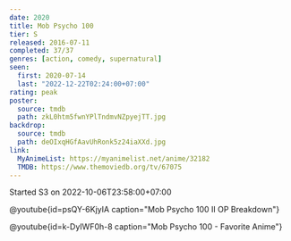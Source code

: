```yaml
---
date: 2020
title: Mob Psycho 100
tier: S
released: 2016-07-11
completed: 37/37
genres: [action, comedy, supernatural]
seen:
  first: 2020-07-14
  last: "2022-12-22T02:24:00+07:00"
rating: peak
poster:
  source: tmdb
  path: zkL0htm5fwnYPlTndmvNZpyejTT.jpg
backdrop:
  source: tmdb
  path: deOIxqHGfAavUhRonk5z24iaXXd.jpg
link:
  MyAnimeList: https://myanimelist.net/anime/32182
  TMDB: https://www.themoviedb.org/tv/67075
---
```


Started S3 on 2022-10-06T23:58:00+07:00

@youtube{id=psQY-6KjyIA caption="Mob Psycho 100 II OP Breakdown"}

@youtube{id=k-DyIWF0h-8 caption="Mob Psycho 100 - Favorite Anime"}
